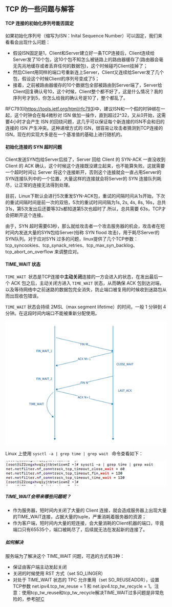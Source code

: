 ## TCP 的一些问题与解答

#### TCP 连接的初始化序列号能否固定

如果初始化序列号（缩写为ISN：Inital Sequence Number）可以固定，我们来看看会出现什么问题：

- 假设ISN固定是1，Client和Server建立好一条TCP连接后，Client连续给Server发了10个包，这10个包不知怎么被链路上的路由器缓存了(路由器会毫无先兆地缓存或者丢弃任何的数据包)，这个时候碰巧Client挂掉了；
- 然后Client用同样的端口号重新连上Server，Client又连续给Server发了几个包，假设这个时候Client的序列号变成了5；
- 接着，之前被路由器缓存的10个数据包全部被路由到Server端了，Server给Client回复确认号10，这个时候，Client整个都不好了，这是什么情况？我的序列号才到5，你怎么给我的确认号是10了，整个都乱了。

RFC793](https://tools.ietf.org/html/rfc793)中，建议ISN和一个假的时钟绑在一起，这个时钟会在每4微秒对 ISN 做加一操作，直到超过2^32，又从0开始，这需要4小时才会产生 ISN 的回绕问题，这几乎可以保证每个新连接的ISN不会和旧的连接的 ISN 产生冲突。这种递增方式的 ISN，很容易让攻击者猜测到TCP连接的ISN，现在的实现大多是在一个基准值的基础上进行随机的。

#### 初始化连接的 SYN 超时问题

Client发送SYN包给Server后挂了，Server 回给 Client 的 SYN-ACK 一直没收到 Client 的 ACK 确认，这个时候这个连接既没建立起来，也不能算失败。这就需要一个超时时间让 Server 将这个连接断开，否则这个连接就会一直占用Server的SYN连接队列中的一个位置，大量这样的连接就会将Server的 SYN 连接队列耗尽，让正常的连接无法得到处理。

目前，Linux下默认会进行5次重发SYN-ACK包，重试的间隔时间从1s开始，下次的重试间隔时间是前一次的双倍，5次的重试时间间隔为1s, 2s, 4s, 8s, 16s，总共31s，第5次发出后还要等32s都知道第5次也超时了.所以，总共需要 63s，TCP才会把断开这个连接。

由于，SYN 超时需要63秒，那么就给攻击者一个攻击服务器的机会，攻击者在短时间内发送大量的SYN包给Server(俗称 SYN flood 攻击)，用于耗尽Server的SYN队列。对于应对SYN 过多的问题，linux提供了几个TCP参数：tcp_syncookies、tcp_synack_retries、tcp_max_syn_backlog、tcp_abort_on_overflow 来调整应对。

#### TIME_WAIT 状态

`TIME_WAIT `状态是TCP连接中**主动关闭**连接的一方会进入的状态，在发出最后一个 ACK 包之后，主动关闭方进入 `TIME_WAIT` 状态，从而确保 ACK 包到达对端，以及等待网络中之前迷路的数据包完全消失，防止端口被复用的时候收到迷路包从而出现收包错误。

`TIME_WAIT` 状态会持续 2MSL（max segment lifetime）的时间，一般 1 分钟到 4 分钟。在这段时间内端口不能被重新分配使用。

![](./images/four_shakes.png)

Linux 上使用 `sysctl -a | grep time | grep wait ` 命令查看如下：

![](./images/msl.png)

##### TIME_WAIT会带来哪些问题呢？

-  作为服务器，短时间内关闭了大量的 Client 连接，就会造成服务器上出现大量的TIME_WAIT连接，占据大量的tuple，严重消耗着服务器的资源；
-  作为客户端，短时间内大量的短连接，会大量消耗的Client机器的端口，毕竟端口只有65535个，端口被耗尽了，后续就无法在发起新的连接了。

##### 如何解决

服务端为了解决这个 TIME_WAIT 问题，可选的方式有3种：

* 保证由客户端主动发起关闭
* 关闭的时候使用 RST 方式（set SO_LINGER）
* 对处于 TIME_WAIT 状态的 TPC 允许重用（set SO_REUSEADDR），设置TCP参数 net.ipv4.tcp_tw_reuse = 1 和 net.ipv4.tcp_tw_recycle = 1。注意：使用tcp_tw_reuse和tcp_tw_recycle解决TIME_WAIT过多问题是非常危险的，参考[RFC](https://www.kernel.org/doc/Documentation/networking/ip-sysctl.txt)

